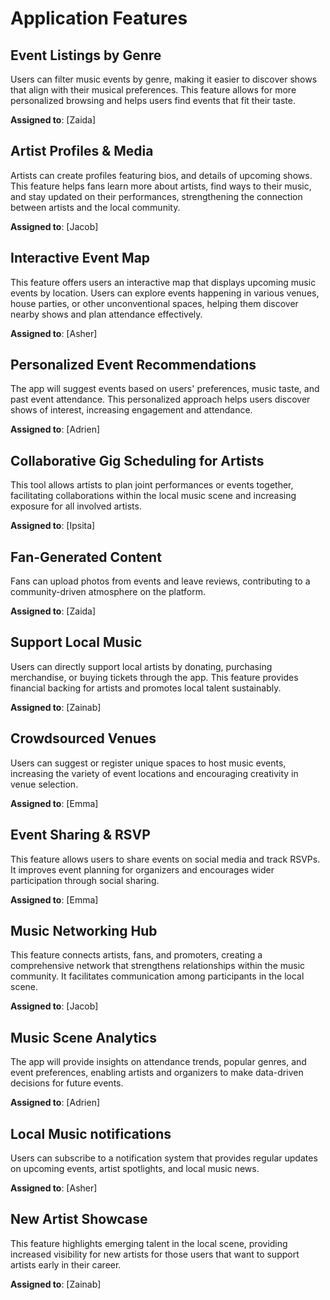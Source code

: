 # Application Features

## Event Listings by Genre
Users can filter music events by genre, making it easier to discover shows that align with their musical preferences. This feature allows for more personalized browsing and helps users find events that fit their taste.

**Assigned to**: [Zaida]

## Artist Profiles & Media
Artists can create profiles featuring bios, and details of upcoming shows. This feature helps fans learn more about artists, find ways to their music, and stay updated on their performances, strengthening the connection between artists and the local community.

**Assigned to**: [Jacob]

## Interactive Event Map
This feature offers users an interactive map that displays upcoming music events by location. Users can explore events happening in various venues, house parties, or other unconventional spaces, helping them discover nearby shows and plan attendance effectively.

**Assigned to**: [Asher]

## Personalized Event Recommendations
The app will suggest events based on users' preferences, music taste, and past event attendance. This personalized approach helps users discover shows of interest, increasing engagement and attendance.

**Assigned to**: [Adrien]

## Collaborative Gig Scheduling for Artists
This tool allows artists to plan joint performances or events together, facilitating collaborations within the local music scene and increasing exposure for all involved artists.

**Assigned to**: [Ipsita]

## Fan-Generated Content
Fans can upload photos from events and leave reviews, contributing to a community-driven atmosphere on the platform.

**Assigned to**: [Zaida]

## Support Local Music
Users can directly support local artists by donating, purchasing merchandise, or buying tickets through the app. This feature provides financial backing for artists and promotes local talent sustainably.

**Assigned to**: [Zainab]

## Crowdsourced Venues
Users can suggest or register unique spaces to host music events, increasing the variety of event locations and encouraging creativity in venue selection. 

**Assigned to**: [Emma]

## Event Sharing & RSVP
This feature allows users to share events on social media and track RSVPs. It improves event planning for organizers and encourages wider participation through social sharing.

**Assigned to**: [Emma]

## Music Networking Hub
This feature connects artists, fans, and promoters, creating a comprehensive network that strengthens relationships within the music community. It facilitates communication among participants in the local scene. 

**Assigned to**: [Jacob]

## Music Scene Analytics
The app will provide insights on attendance trends, popular genres, and event preferences, enabling artists and organizers to make data-driven decisions for future events.

**Assigned to**: [Adrien]

## Local Music notifications
Users can subscribe to a notification system that provides regular updates on upcoming events, artist spotlights, and local music news. 

**Assigned to**: [Asher]

## New Artist Showcase
This feature highlights emerging talent in the local scene, providing increased visibility for new artists for those users that want to support artists early in their career. 

**Assigned to**: [Zainab]